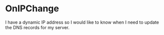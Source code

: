 OnIPChange
==========

I have a dynamic IP address so I would like to know when I need to update the DNS records for my server.
